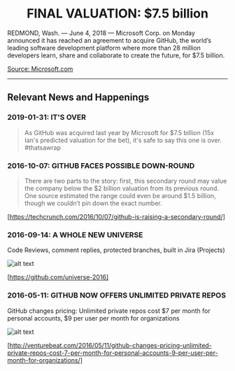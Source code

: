 <h1 align="center">FINAL VALUATION: $7.5 billion</h1>

REDMOND, Wash. — June 4, 2018 — Microsoft Corp. on Monday announced it has reached an agreement to acquire GitHub, the world’s leading software development platform where more than 28 million developers learn, share and collaborate to create the future, for $7.5 billion.

[Source: Microsoft.com](https://news.microsoft.com/2018/06/04/microsoft-to-acquire-github-for-7-5-billion/)

<hr>

## Relevant News and Happenings

### 2019-01-31: IT'S OVER

> As GitHub was acquired last year by Microsoft for $7.5 billion (15x Ian's predicted valuation for the bet), it's safe to say this one is over. #thatsawrap

### 2016-10-07: GITHUB FACES POSSIBLE DOWN-ROUND

> There are two parts to the story: first, this secondary round may value the company below the $2 billion valuation from its previous round. One source estimated the range could even be around $1.5 billion, though we couldn’t pin down the exact number.

[https://techcrunch.com/2016/10/07/github-is-raising-a-secondary-round/]

### 2016-09-14: A WHOLE NEW UNIVERSE
Code Reviews, comment replies, protected branches, built in Jira (Projects) 

![alt text](http://i.giphy.com/3Jhdg8Qro5kMo.gif "A whole new universe of money")

[https://github.com/universe-2016]

### 2016-05-11: GITHUB NOW OFFERS UNLIMITED PRIVATE REPOS
GitHub changes pricing: Unlimited private repos cost $7 per month for personal accounts, $9 per user per month for organizations

![alt text](https://media.giphy.com/media/2WuHHWbGt3fY4/giphy.gif "This is dollars")

[http://venturebeat.com/2016/05/11/github-changes-pricing-unlimited-private-repos-cost-7-per-month-for-personal-accounts-9-per-user-per-month-for-organizations/]
